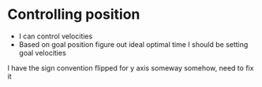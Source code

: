 # Controlling position
- I can control velocities
- Based on goal position figure out ideal optimal time I should be setting goal velocities 


I have the sign convention flipped for y axis someway somehow, need to fix it